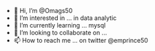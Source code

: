 - 👋 Hi, I’m @Omags50
- 👀 I’m interested in ... in data analytic
- 🌱 I’m currently learning ... mysql
- 💞️ I’m looking to collaborate on ...
- 📫 How to reach me ... on twitter @emprince50 

<!---
Omags50/Omags50 is a ✨ special ✨ repository because its `README.md` (this file) appears on your GitHub profile.
You can click the Preview link to take a look at your changes.
--->
